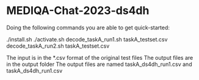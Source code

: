 # MEDIQA-Chat-2023-ds4dh

Doing the following commands you are able to get quick-started:

./install.sh
./activate.sh
decode_taskA_run1.sh taskA_testset.csv
decode_taskA_run2.sh taskA_testset.csv

The input is in the *.csv format of the original test files
The output files are in the output folder
The output files are named taskA_ds4dh_run1.csv and taskA_ds4dh_run1.csv
